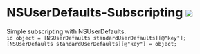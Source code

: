 # NSUserDefaults-Subscripting [![](https://travis-ci.org/Schemetrical/NSUserDefaults-Subscripting.svg?branch=master)](https://travis-ci.org/Schemetrical/NSUserDefaults-Subscripting)
Simple subscripting with NSUserDefaults.<br>
`id object = [NSUserDefaults standardUserDefaults][@"key"];`<br>
`[NSUserDefaults standardUserDefaults][@"key"] = object;`
